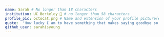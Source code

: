 ```yaml
---
name: Sarah # No longer than 18 characters
institution: UC Berkeley 🚩 # no longer than 58 characters
profile_pic: octocat.png # Name and extension of your profile picture(ex. mona.png)
quote:  "How lucky I am to have something that makes saying goodbye so hard."
github_user: sarahisyoung
---
```

